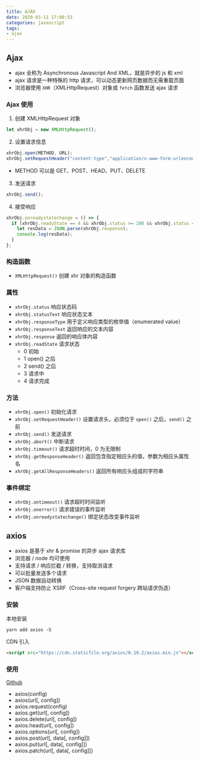 ```yaml
---
title: AJAX
date: 2020-03-11 17:00:53
categories: javascript
tags:
- ajax
---
```


## Ajax

* ajax 全称为 Asynchronous Javascript And XML，就是异步的 js 和 xml
* ajax 请求是一种特殊的 http 请求，可以动态更新网页数据而无需重载页面
* 浏览器使用 `XHR`（XMLHttpRequest）对象或 `fetch` 函数发送 ajax 请求 

<!-- more -->

### Ajax 使用

1. 创建 XMLHttpRequest 对象

```js
let xhrObj = new XMLHttpRequest();
```

2. 设置请求信息

```js
xhrObj.open(METHOD, URL);
xhrObj.setRequestHeader("content-type","application/x-www-form-urlencoded");
```
  * METHOD 可以是 GET、POST、HEAD、PUT、DELETE

3. 发送请求

```js
xhrObj.send();
```

4. 接受响应

```js
xhrObj.onreadystatechange = () => {
  if (xhrObj.readyState == 4 && xhrObj.status >= 200 && xhrObj.status < 300) {
    let resData = JSON.parse(xhrObj.response);
    console.log(resData);
  }
};
```

### 构造函数

* `XMLHttpRequest()`  创建 xhr 对象的构造函数

### 属性

* `xhrObj.status`  响应状态码
* `xhrObj.statusText`  响应状态文本
* `xhrObj.responseType`  用于定义响应类型的枚举值（enumerated value）
* `xhrObj.responseText`  返回响应的文本内容
* `xhrObj.response`  返回的响应体内容
* `xhrObj.readState`  请求状态
  * 0  初始
  * 1  open() 之后
  * 2  send() 之后
  * 3  请求中
  * 4 请求完成

### 方法

* `xhrObj.open()`  初始化请求
* `xhrObj.setRequestHeader()`  设置请求头，必须位于 `open()` 之后，`send()` 之前
* `xhrObj.send()`  发送请求
* `xhrObj.abort()`  中断请求
* `xhrObj.timeout()`  请求超时时间，0 为无限制
* `xhrObj.getResponseHeader()`  返回包含指定相应头的值，参数为相应头属性名
* `xhrObj.getAllResponseHeaders()`  返回所有响应头组成的字符串

### 事件绑定

* `xhrObj.ontimeout()`  请求超时时间监听
* `xhrObj.onerror()`  请求错误的事件监听
* `xhrObj.onreadystatechange()`  绑定状态改变事件监听

## axios

* axios 是基于 xhr & promise 的异步 ajax 请求库
* 浏览器 / node 均可使用
* 支持请求 / 响应拦截 / 转换，支持取消请求
* 可以批量发送多个请求
* JSON 数据自动转换
* 客户端支持防止 XSRF（Cross-site request forgery 跨站请求伪造）

### 安装

本地安装

```shell
yarn add axios -S
```

CDN 引入

```html
<script src="https://cdn.staticfile.org/axios/0.19.2/axios.min.js"></script>
```

### 使用

[Github](https://github.com/axios/axios)

* axios(config)
* axios(url[, config])
* axios.request(config)
* axios.get(url[, config])
* axios.delete(url[, config])
* axios.head(url[, config])
* axios.options(url[, config])
* axios.post(url[, data[, config]])
* axios.put(url[, data[, config]])
* axios.patch(url[, data[, config]])
